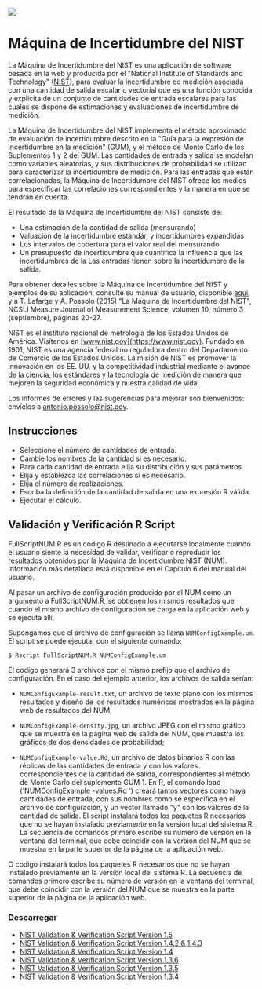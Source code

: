 ![](https://nccoe.nist.gov/sites/all/themes/custom/nccoe2x/asset/img/NIST_logo.svg)

# Máquina de Incertidumbre del NIST

La Máquina de Incertidumbre del NIST es una aplicación de
software basada en la web y producida por el "National Institute
of Standards and Technology" ([NIST](https://www.nist.gov)), para evaluar
la incertidumbre de medición asociada con una cantidad de salida
escalar o vectorial que es una función conocida y explícita de un
conjunto de cantidades de entrada escalares para las cuales se
dispone de estimaciones y evaluaciones de incertidumbre de
medición.

La Máquina de Incertidumbre del NIST implementa el método
aproximado de evaluación de incertidumbre descrito en la "Guía
para la expresión de incertidumbre en la medición" (GUM), y el
método de Monte Carlo de los Suplementos 1 y 2 del GUM. Las
cantidades de entrada y salida se modelan como variables
aleatorias, y sus distribuciones de probabilidad se utilizan
para caracterizar la incertidumbre de medición. Para las entradas
que están correlacionadas, la Máquina de Incertidumbre del NIST
ofrece los medios para especificar las correlaciones
correspondientes y la manera en que se tendrán en cuenta.

El resultado de la Máquina de Incertidumbre del NIST consiste de:

 * Una estimación de la cantidad de salida (mensurando)
 * Valuacion de la incertidumbre estandár, y incertidumbres expandidas
 * Los intervalos de cobertura para el valor real del mensurando
 * Un presupuesto de incertidumbre que cuantifica la influencia que las
incertidumbres de la Las entradas tienen sobre la incertidumbre
de la salida.

Para obtener detalles sobre la Máquina de Incertidumbre del NIST
y ejemplos de su aplicación, consulte su manual de usuario,
disponible [aqui](./NISTUncertaintyMachine-UserManual.pdf), y a T. Lafarge y A. Possolo (2015) "La Máquina
de Incertidumbre del NIST", NCSLI Measure Journal of Measurement
Science, volumen 10, número 3 (septiembre), páginas 20-27.

NIST es el instituto nacional de metrología de los Estados Unidos
de América. Visítenos en [www.nist.gov](https://www.nist.gov). Fundado en 1901, NIST es
una agencia federal no reguladora dentro del Departamento de
Comercio de los Estados Unidos. La misión de NIST es promover la
innovación en los EE. UU. y la competitividad industrial mediante
el avance de la ciencia, los estándares y la tecnología de
medición de manera que mejoren la seguridad económica y nuestra
calidad de vida.

Los informes de errores y las sugerencias para mejorar son
bienvenidos: envíelos a [antonio.possolo@nist.gov](mailto:antonio.possolo@nist.gov).

## Instrucciones

* Seleccione el número de cantidades de entrada.
* Cambie los nombres de la cantidad si es necesario.
* Para cada cantidad de entrada elija su distribución y sus parámetros.
* Elija y establezca las correlaciones si es necesario.
* Elija el número de realizaciones.
* Escriba la definición de la cantidad de salida en una expresión R válida.
* Ejecutar el cálculo.

## Validación y Verificación R Script

FullScriptNUM.R es un codigo R destinado a ejecutarse localmente
cuando el usuario siente la necesidad de validar, verificar o
reproducir los resultados obtenidos por la Máquina de
Incertidumbre NIST (NUM). Información más detallada está
disponible en el Capítulo 6 del manual del usuario.

Al pasar un archivo de configuración producido por el NUM como un
argumento a FullScriptNUM.R, se obtienen los mismos resultados
que cuando el mismo archivo de configuración se carga en la
aplicación web y se ejecuta allí.

Supongamos que el archivo de configuración se llama
`NUMConfigExample.um`. El script se puede ejecutar con el siguiente
comando:

`$ Rscript FullScriptNUM.R NUMConfigExample.um`

El codigo generará 3 archivos con el mismo prefijo que el archivo
de configuración. En el caso del ejemplo anterior, los archivos
de salida serían:

* `NUMConfigExample-result.txt`, un archivo de texto plano con
  los mismos resultados y diseño de los resultados numéricos
  mostrados en la página web de resultados del NUM;

* `NUMConfigExample-density.jpg`, un archivo JPEG con el mismo
  gráfico que se muestra en la página web de salida del NUM, que
  muestra los gráficos de dos densidades de probabilidad;

* `NUMConfigExample-value.Rd`, un archivo de datos binarios R con
las réplicas de las cantidades de entrada y con los valores
correspondientes de la cantidad de salida, correspondientes al
método de Monte Carlo del suplemento GUM 1. En R, el comando load
('NUMConfigExample -values.Rd ') creará tantos vectores como haya
cantidades de entrada, con sus nombres como se especifica en el
archivo de configuración, y un vector llamado "y" con los valores
de la cantidad de salida.  El script instalará todos los paquetes
R necesarios que no se hayan instalado previamente en la versión
local del sistema R. La secuencia de comandos primero escribe su
número de versión en la ventana del terminal, que debe coincidir
con la versión del NUM que se muestra en la parte superior de la
página de la aplicación web.

O codigo instalará todos los paquetes R necesarios que no se
hayan instalado previamente en la versión local del sistema R. La
secuencia de comandos primero escribe su número de versión en la
ventana del terminal, que debe coincidir con la versión del NUM
que se muestra en la parte superior de la página de la aplicación
web.

### Descarregar
  *   [NIST Validation & Verification Script Version 1.5](./FullScriptNUM/FullScriptNUM_1.5.R)
  *   [NIST Validation & Verification Script Version 1.4.2 & 1.4.3](./FullScriptNUM/FullScriptNUM_1.4.2.R)
  *   [NIST Validation & Verification Script Version 1.4](./FullScriptNUM/FullScriptNUM_1.4.R)
  *   [NIST Validation & Verification Script Version 1.3.6](./FullScriptNUM/FullScriptNUM_1.3.6.R)
  *   [NIST Validation & Verification Script Version 1.3.5](./FullScriptNUM/FullScriptNUM_1.3.5.R)
  *   [NIST Validation & Verification Script Version 1.3.4](./FullScriptNUM/FullScriptNUM_1.3.4.R)
